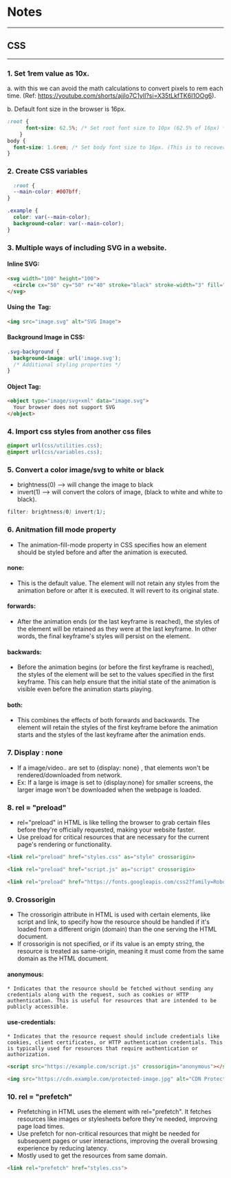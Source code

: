 # Notes
*****

## CSS 
****

### 1. Set 1rem value as 10x.

  a. with this we can avoid the math calculations to convert pixels to rem each time. (Ref: https://youtube.com/shorts/ajjIo7C1ylI?si=X35tLkfTK6I1OOg6).
  
  b. Default font size in the browser is 16px. 

  ``` css
  :root {
        font-size: 62.5%; /* Set root font size to 10px (62.5% of 16px) */
      }
  body {
    font-size: 1.6rem; /* Set body font size to 16px. (This is to recover the browser default font size which was overrode in last step) */
  }
  ```

### 2. Create CSS variables

  ``` css
    :root {
    --main-color: #007bff;
  }

  .example {
    color: var(--main-color);
    background-color: var(--main-color);
  }
  ```

### 3. Multiple ways of including SVG in a website. 
  #### Inline SVG:
  ``` html
  <svg width="100" height="100">
    <circle cx="50" cy="50" r="40" stroke="black" stroke-width="3" fill="red" />
  </svg>
  ```

  #### Using the <img> Tag: 
  ``` html
  <img src="image.svg" alt="SVG Image">  
  ```

  #### Background Image in CSS: 
  ``` css
  .svg-background {
    background-image: url('image.svg');
    /* Additional styling properties */
  }  
  ```

  #### Object Tag: 
  ``` html
  <object type="image/svg+xml" data="image.svg">
    Your browser does not support SVG
  </object>
  ```


### 4. Import css styles from another css files

``` css
@import url(css/utilities.css);
@import url(css/variables.css);
```

### 5. Convert a color image/svg to white or black

  * brightness(0) --> will change the image to black
  * invert(1) --> will convert the colors of image, (black to white and white to black).

  ``` css
  filter: brightness(0) invert(1);
  ```

### 6. Anitmation fill mode property
  * The animation-fill-mode property in CSS specifies how an element should be styled before and after the animation is executed. 

  #### none: 
  * This is the default value. The element will not retain any styles from the animation before or after it is executed. It will revert to its original state.

  #### forwards:
  * After the animation ends (or the last keyframe is reached), the styles of the element will be retained as they were at the last keyframe. In other words, the final keyframe's styles will persist on the element.

  #### backwards:
  * Before the animation begins (or before the first keyframe is reached), the styles of the element will be set to the values specified in the first keyframe. This can help ensure that the initial state of the animation is visible even before the animation starts playing.

  #### both:
  * This combines the effects of both forwards and backwards. The element will retain the styles of the first keyframe before the animation starts and the styles of the last keyframe after the animation ends.


### 7. Display : none 
  * If a image/video.. are set to {display: none} , that elements won't be rendered/downloaded from network. 
  * Ex: If a large is image is set to {display:none} for smaller screens, the larger image won't be downloaded when the webpage is loaded. 


### 8. rel = "preload"
  * rel="preload" in HTML is like telling the browser to grab certain files before they're officially requested, making your website faster. 
  * Use preload for critical resources that are necessary for the current page's rendering or functionality.

  ``` html
  <link rel="preload" href="styles.css" as="style" crossorigin>

  <link rel="preload" href="script.js" as="script" crossorigin>

  <link rel="preload" href="https://fonts.googleapis.com/css2?family=Roboto:wght@400;700&display=swap" as="style" crossorigin>
  ```

### 9. Crossorigin
  * The crossorigin attribute in HTML is used with certain elements, like script and link, to specify how the resource should be handled if it's loaded from a different origin (domain) than the one serving the HTML document.
  * If crossorigin is not specified, or if its value is an empty string, the resource is treated as same-origin, meaning it must come from the same domain as the HTML document.
  #### anonymous: 
    * Indicates that the resource should be fetched without sending any credentials along with the request, such as cookies or HTTP authentication. This is useful for resources that are intended to be publicly accessible.
  #### use-credentials:
    * Indicates that the resource request should include credentials like cookies, client certificates, or HTTP authentication credentials. This is typically used for resources that require authentication or authorization.

  ``` html
  <script src="https://example.com/script.js" crossorigin="anonymous"></script>

  <img src="https://cdn.example.com/protected-image.jpg" alt="CDN Protected Image" crossorigin="use-credentials">
  ```

### 10. rel = "prefetch"  
  * Prefetching in HTML uses the <link> element with rel="prefetch". It fetches resources like images or stylesheets before they're needed, improving page load times.
  * Use prefetch for non-critical resources that might be needed for subsequent pages or user interactions, improving the overall browsing experience by reducing latency. 
  * Mostly used to get the resources from same domain.

  ``` html
  <link rel="prefetch" href="styles.css">
  ```



